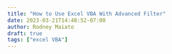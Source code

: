 ```yaml
---
title: "How to Use Excel VBA With Advanced Filter"
date: 2023-03-21T14:48:52-07:00
author: Rodney Maiato
draft: true
tags: ["excel VBA"]
---
```


